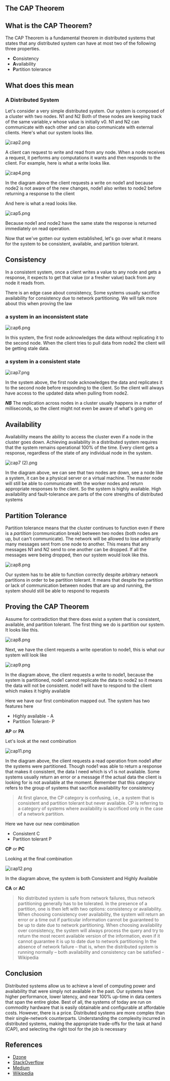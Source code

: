 ## The CAP Theorem

## What is the CAP Theorem?

The CAP Theorem is a fundamental theorem in distributed systems that states that any distributed system can have at most two of the following three properties.

- **C**onsistency
- **A**vailability
- **P**artition tolerance

## What does this mean

### A Distributed System
Let's consider a very simple distributed system. Our system is composed of a cluster with two nodes. N1 and N2 Both of these nodes are keeping track of the same variable,v whose value is initially v0. N1 and N2 can communicate with each other and can also communicate with external clients. Here's what our system looks like.

![cap2.png](https://cdn.hashnode.com/res/hashnode/image/upload/v1589916341302/AhSGDFdqn.png)

A client can request to write and read from any node. When a node receives a request, it performs any computations it wants and then responds to the client. For example, here is what a write looks like.

![cap4.png](https://cdn.hashnode.com/res/hashnode/image/upload/v1589916207006/vMQtnL7UX.png)

In the diagram above the client requests a write on node1 and because node2 is not aware of the new changes, node1 also writes to node2 before returning a response to the client

And here is what a read looks like.

![cap5.png](https://cdn.hashnode.com/res/hashnode/image/upload/v1589916669300/YJHY9di5j.png)

Because node1 and node2 have the same state the response is returned immediately on read operation.

Now that we've gotten our system established, let's go over what it means for the system to be consistent, available, and partition tolerant.

## Consistency
In a consistent system, once a client writes a value to any node and gets a response, it expects to get that value (or a fresher value) back from any node it reads from.

There is an edge case about consistency, Some systems usually sacrifice availability for consistency due to network partitioning. We will talk more about this when proving the law

### a system in an inconsistent state

![cap6.png](https://cdn.hashnode.com/res/hashnode/image/upload/v1589918492749/2dmgsUsG6.png)

In this system, the first node acknowledges the data without replicating it to the second node. When the client tries to pull data from node2 the client will be getting stale data. 

### a system in a consistent state

![cap7.png](https://cdn.hashnode.com/res/hashnode/image/upload/v1589919360112/lWnzD5c86.png)

In the system above, the first node acknowledges the data and replicates it to the second node before responding to the client. So the client will always have access to the updated data when pulling from node2. 

**_NB_** The replication across nodes in a cluster usually happens in a matter of milliseconds, so the client might not even be aware of what's going on

## Availability
Availability means the ability to access the cluster even if a node in the cluster goes down. Achieving availability in a distributed system requires that the system remains operational 100% of the time. Every client gets a response, regardless of the state of any individual node in the system.

![cap7 (2).png](https://cdn.hashnode.com/res/hashnode/image/upload/v1589921622640/YdJ3PzR-G.png)

In the diagram above, we can see that two nodes are down, see a node like a system, it can be a physical server or a virtual machine. The master node will still be able to communicate with the worker nodes and return appropriate responses to the client. So the system is highly available. High availability and fault-tolerance are parts of the core strengths of distributed systems

## Partition Tolerance
Partition tolerance means that the cluster continues to function even if there is a 
*partition* (communication break) between two nodes (both nodes are up, but can't communicate). The network will be allowed to lose arbitrarily many messages sent from one node to another. This means that any messages 
N1 and N2 send to one another can be dropped. If all the messages were being dropped, then our system would look like this.

![cap8.png](https://cdn.hashnode.com/res/hashnode/image/upload/v1589922223110/BpKr9hWC7.png)

Our system has to be able to function correctly despite arbitrary network partitions in order to be partition tolerant. It means that despite the partition or lack of communication between nodes that are up and running, the system should still be able to respond to requests

## Proving the CAP Theorem

Assume for contradiction that there does exist a system that is consistent, available, and partition tolerant. The first thing we do is partition our system. It looks like this.

![cap8.png](https://cdn.hashnode.com/res/hashnode/image/upload/v1589922223110/BpKr9hWC7.png)

Next, we have the client requests a write operation to node1, this is what our system will look like

![cap9.png](https://cdn.hashnode.com/res/hashnode/image/upload/v1589922884352/Ew4PLAbBH.png)

In the diagram above, the client requests a write to node1, because the system is partitioned, node1 cannot replicate the data to node2 so it means the data will not be consistent. node1 will have to respond to the client which makes it highly available

Here we have our first combination mapped out. The system has two features here
- Highly available - A
- Partition Tolerant- P

**AP** or **PA**

Let's look at the next combination

![cap11.png](https://cdn.hashnode.com/res/hashnode/image/upload/v1589925653293/iUBElNlcQ.png)

In the diagram above, the client requests a read operation from node1 after the systems were partitioned. Though node1 was able to return a response that makes it consistent, the data I need which is v1 is not available. Some systems usually return an error or a message if the actual data the client is looking for is not available at the moment. Remember that this category refers to the group of systems that sacrifice availability for consistency

> At first glance, the CP category is confusing, i.e., a system that is consistent and partition tolerant but never available. CP is referring to a category of systems where availability is sacrificed only in the case of a network partition.

Here we have our new combination 
- Consistent C
- Partition tolerant P

**CP** or **PC**

Looking at the final combination

![cap12.png](https://cdn.hashnode.com/res/hashnode/image/upload/v1589926334813/bgv1hmnib.png)

In the diagram above, the system is both Consistent and Highly Available

**CA** or **AC**

> No distributed system is safe from network failures, thus network partitioning generally has to be tolerated. In the presence of a partition, one is then left with two options: consistency or availability. When choosing consistency over availability, the system will return an error or a time out if particular information cannot be guaranteed to be up to date due to network partitioning. When choosing availability over consistency, the system will always process the query and try to return the most recent available version of the information, even if it cannot guarantee it is up to date due to network partitioning In the absence of network failure – that is, when the distributed system is running normally – both availability and consistency can be satisfied - Wikipedia

## Conclusion
Distributed systems allow us to achieve a level of computing power and availability that were simply not available in the past. Our systems have higher performance, lower latency, and near 100% up-time in data centers that span the entire globe. Best of all, the systems of today are run on commodity hardware that is easily obtainable and configurable at affordable costs. However, there is a price. Distributed systems are more complex than their single-network counterparts. Understanding the complexity incurred in distributed systems, making the appropriate trade-offs for the task at hand (CAP), and selecting the right tool for the job is necessary

## References 
- [Dzone](https://dzone.com/articles/understanding-the-cap-theorem) 
- [StackOverflow](https://stackoverflow.com/questions/12346326/cap-theorem-availability-and-partition-tolerance)
- [Medium](https://towardsdatascience.com/cap-theorem-and-distributed-database-management-systems-5c2be977950e)
- [Wikipedia](https://en.wikipedia.org/wiki/CAP_theorem)

